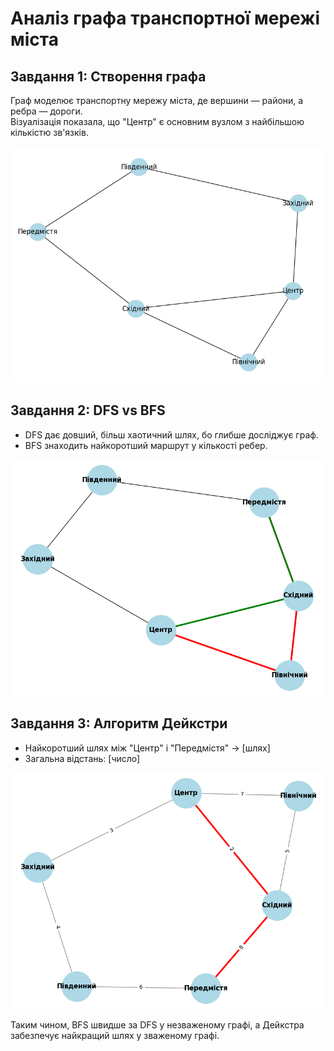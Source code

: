 # Аналіз графа транспортної мережі міста

## Завдання 1: Створення графа

Граф моделює транспортну мережу міста, де вершини — райони, а ребра — дороги.  
Візуалізація показала, що "Центр" є основним вузлом з найбільшою кількістю зв'язків.

![transport_city_map](Figure_1.png)

## Завдання 2: DFS vs BFS

- DFS дає довший, більш хаотичний шлях, бо глибше досліджує граф.
- BFS знаходить найкоротший маршрут у кількості ребер.

![alt text](Figure_2.png)

## Завдання 3: Алгоритм Дейкстри

- Найкоротший шлях між "Центр" і "Передмістя" → [шлях]
- Загальна відстань: [число]

![alt text](Figure_3.png)

Таким чином, BFS швидше за DFS у незваженому графі, а Дейкстра забезпечує найкращий шлях у зваженому графі.

